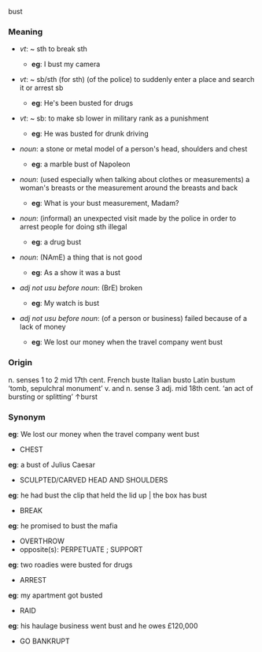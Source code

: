 bust
### Meaning
+ _vt_:  ~ sth to break sth
	+ __eg__: I bust my camera
+ _vt_:  ~ sb/sth (for sth) (of the police) to suddenly enter a place and search it or arrest sb
	+ __eg__: He's been busted for drugs
+ _vt_: ~ sb: to make sb lower in military rank as a punishment
	+ __eg__: He was busted for drunk driving

+ _noun_: a stone or metal model of a person's head, shoulders and chest
	+ __eg__: a marble bust of Napoleon
+ _noun_: (used especially when talking about clothes or measurements) a woman's breasts or the measurement around the breasts and back
	+ __eg__: What is your bust measurement, Madam?
+ _noun_: (informal) an unexpected visit made by the police in order to arrest people for doing sth illegal
	+ __eg__: a drug bust
+ _noun_: (NAmE) a thing that is not good
	+ __eg__: As a show it was a bust

+ _adj not usu before noun_: (BrE) broken
	+ __eg__: My watch is bust
+ _adj not usu before noun_: (of a person or business) failed because of a lack of money
	+ __eg__: We lost our money when the travel company went bust
### Origin

n. senses 1 to 2 mid 17th cent. French buste Italian busto Latin bustum ‘tomb, sepulchral monument’
v. and n. sense 3 adj. mid 18th cent. ‘an act of bursting or splitting’ ↑burst

### Synonym

__eg__: We lost our money when the travel company went bust

+ CHEST

__eg__: a bust of Julius Caesar

+ SCULPTED/CARVED HEAD AND SHOULDERS

__eg__: he had bust the clip that held the lid up | the box has bust

+ BREAK

__eg__: he promised to bust the mafia

+ OVERTHROW
+ opposite(s): PERPETUATE ; SUPPORT

__eg__: two roadies were busted for drugs

+ ARREST

__eg__: my apartment got busted

+ RAID

__eg__: his haulage business went bust and he owes £120,000

+ GO BANKRUPT


